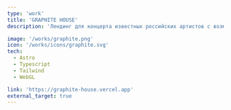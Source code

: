 ```yaml
---
type: 'work'
title: 'GRAPHITE HOUSE'
description: 'Лендинг для концерта известных российских артистов с возможостью продажи билетов через Яндекс Афишу.'

image: '/works/graphite.png'
icon: '/works/icons/graphite.svg'
tech:
  - Astro
  - Typescript
  - Tailwind
  - WebGL

link: 'https://graphite-house.vercel.app'
external_target: true
---
```

